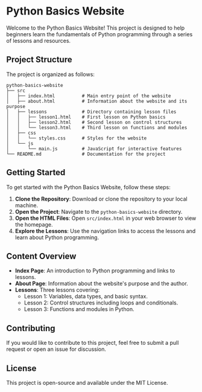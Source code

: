 # Python Basics Website

Welcome to the Python Basics Website! This project is designed to help beginners learn the fundamentals of Python programming through a series of lessons and resources.

## Project Structure

The project is organized as follows:

```
python-basics-website
├── src
│   ├── index.html          # Main entry point of the website
│   ├── about.html          # Information about the website and its purpose
│   ├── lessons             # Directory containing lesson files
│   │   ├── lesson1.html    # First lesson on Python basics
│   │   ├── lesson2.html    # Second lesson on control structures
│   │   └── lesson3.html    # Third lesson on functions and modules
│   ├── css
│   │   └── styles.css      # Styles for the website
│   └── js
│       └── main.js         # JavaScript for interactive features
└── README.md               # Documentation for the project
```

## Getting Started

To get started with the Python Basics Website, follow these steps:

1. **Clone the Repository**: Download or clone the repository to your local machine.
2. **Open the Project**: Navigate to the `python-basics-website` directory.
3. **Open the HTML Files**: Open `src/index.html` in your web browser to view the homepage.
4. **Explore the Lessons**: Use the navigation links to access the lessons and learn about Python programming.

## Content Overview

- **Index Page**: An introduction to Python programming and links to lessons.
- **About Page**: Information about the website's purpose and the author.
- **Lessons**: Three lessons covering:
  - Lesson 1: Variables, data types, and basic syntax.
  - Lesson 2: Control structures including loops and conditionals.
  - Lesson 3: Functions and modules in Python.

## Contributing

If you would like to contribute to this project, feel free to submit a pull request or open an issue for discussion.

## License

This project is open-source and available under the MIT License.